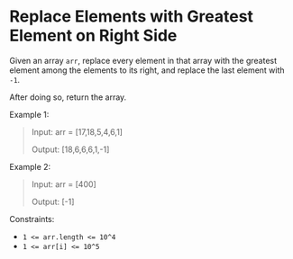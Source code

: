# Replace Elements with Greatest Element on Right Side

Given an array `arr`, replace every element in that array with the greatest element among the elements to its right, and
replace the last element with `-1`.

After doing so, return the array.

Example 1:

> Input: arr = [17,18,5,4,6,1]
>
> Output: [18,6,6,6,1,-1]

Example 2:

> Input: arr = [400]
>
> Output: [-1]

Constraints:

- `1 <= arr.length <= 10^4`
- `1 <= arr[i] <= 10^5`
